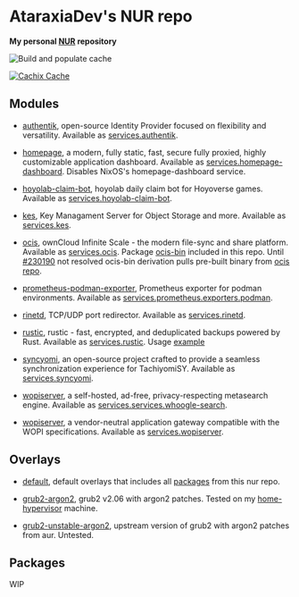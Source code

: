 # AtaraxiaDev's NUR repo

**My personal [NUR](https://github.com/nix-community/NUR) repository**

![Build and populate cache](https://github.com/AtaraxiaSjel/nur/workflows/Build%20and%20populate%20cache/badge.svg)

[![Cachix Cache](https://img.shields.io/badge/cachix-ataraxiadev--foss-blue.svg)](https://ataraxiadev-foss.cachix.org)

## Modules

* [authentik](https://goauthentik.io/), open-source Identity Provider focused on flexibility and versatility. Available as [services.authentik](modules/authentik.nix).

* [homepage](https://gethomepage.dev/), a modern, fully static, fast, secure fully proxied, highly customizable application dashboard. Available as [services.homepage-dashboard](modules/homepage.nix).
Disables NixOS's homepage-dashboard service.

* [hoyolab-claim-bot](https://github.com/AtaraxiaSjel/hoyolab-claim-bot/), hoyolab daily claim bot for Hoyoverse games. Available as [services.hoyolab-claim-bot](modules/hoyolab.nix).

* [kes](https://github.com/minio/kes), Key Managament Server for Object Storage and more. Available as [services.kes](modules/kes.nix).

* [ocis](https://owncloud.dev/ocis/), ownCloud Infinite Scale - the modern file-sync and share platform. Available as [services.ocis](modules/ocis.nix).
Package [ocis-bin](pkgs/ocis-bin/) included in this repo. Until [#230190](https://github.com/NixOS/nixpkgs/issues/230190) not resolved ocis-bin derivation pulls pre-built binary from [ocis repo](https://github.com/owncloud/ocis).

* [prometheus-podman-exporter](https://github.com/containers/prometheus-podman-exporter), Prometheus exporter for podman environments. Available as [services.prometheus.exporters.podman](modules/prometheus-exporters/podman.nix).

* [rinetd](https://github.com/samhocevar/rinetd), TCP/UDP port redirector. Available as [services.rinetd](modules/rinetd.nix).

* [rustic](https://github.com/rustic-rs/rustic), rustic - fast, encrypted, and deduplicated backups powered by Rust. Available as [services.rustic](modules/rustic.nix).
Usage [example](https://github.com/AtaraxiaSjel/nixos-config/tree/master/machines/Home-Hypervisor/backups.nix)

* [syncyomi](https://github.com/syncyomi/syncyomi/tree/develop), an open-source project crafted to provide a seamless synchronization experience for TachiyomiSY. Available as [services.syncyomi](modules/syncyomi.nix).

* [wopiserver](https://github.com/benbusby/whoogle-search/), a self-hosted, ad-free, privacy-respecting metasearch engine. Available as [services.services.whoogle-search](modules/whoogle.nix).

* [wopiserver](https://github.com/cs3org/wopiserver/), a vendor-neutral application gateway compatible with the WOPI specifications. Available as [services.wopiserver](modules/wopiserver.nix).

## Overlays

* [default](overlays/default.nix), default overlays that includes all [packages](pkgs/) from this nur repo.

* [grub2-argon2](overlays/grub2-23.05/), grub2 v2.06 with argon2 patches. Tested on my [home-hypervisor](https://github.com/AtaraxiaSjel/nixos-config/tree/master/machines/Home-Hypervisor) machine.

* [grub2-unstable-argon2](overlays/grub2-unstable/), upstream version of grub2 with argon2 patches from aur. Untested.

## Packages

WIP
